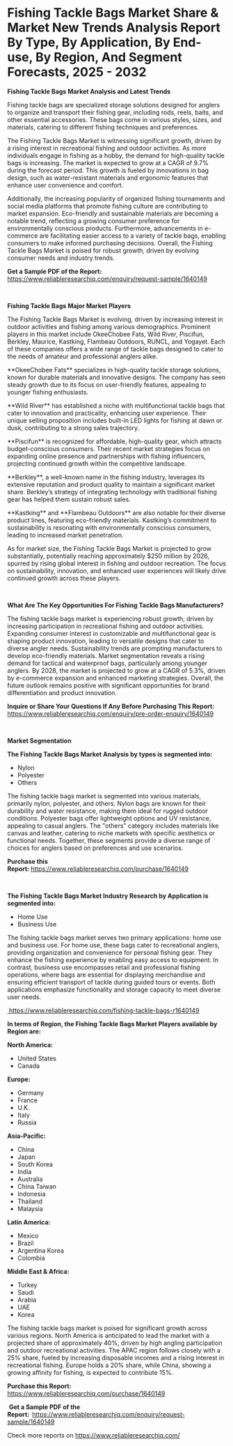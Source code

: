 <p><h1>Fishing Tackle Bags Market Share & Market New Trends Analysis Report By Type, By Application, By End-use, By Region, And Segment Forecasts, 2025 - 2032</h1></p><p><strong>Fishing Tackle Bags Market Analysis and Latest Trends</strong></p>
<p><p>Fishing tackle bags are specialized storage solutions designed for anglers to organize and transport their fishing gear, including rods, reels, baits, and other essential accessories. These bags come in various styles, sizes, and materials, catering to different fishing techniques and preferences.</p><p>The Fishing Tackle Bags Market is witnessing significant growth, driven by a rising interest in recreational fishing and outdoor activities. As more individuals engage in fishing as a hobby, the demand for high-quality tackle bags is increasing. The market is expected to grow at a CAGR of 9.7% during the forecast period. This growth is fueled by innovations in bag design, such as water-resistant materials and ergonomic features that enhance user convenience and comfort.</p><p>Additionally, the increasing popularity of organized fishing tournaments and social media platforms that promote fishing culture are contributing to market expansion. Eco-friendly and sustainable materials are becoming a notable trend, reflecting a growing consumer preference for environmentally conscious products. Furthermore, advancements in e-commerce are facilitating easier access to a variety of tackle bags, enabling consumers to make informed purchasing decisions. Overall, the Fishing Tackle Bags Market is poised for robust growth, driven by evolving consumer needs and industry trends.</p></p>
<p><strong>Get a Sample PDF of the Report:&nbsp;</strong> <a href="https://www.reliableresearchiq.com/enquiry/request-sample/1640149?utm_campaign=2456&utm_medium=2&utm_source=Github&utm_content=ia&utm_term=05032025&utm_id=fishing-tackle-bags">https://www.reliableresearchiq.com/enquiry/request-sample/1640149</a></p>
<p>&nbsp;</p>
<p><strong>Fishing Tackle Bags Major Market Players</strong></p>
<p><p>The Fishing Tackle Bags Market is evolving, driven by increasing interest in outdoor activities and fishing among various demographics. Prominent players in this market include OkeeChobee Fats, Wild River, Piscifun, Berkley, Maurice, Kastking, Flambeau Outdoors, RUNCL, and Yogayet. Each of these companies offers a wide range of tackle bags designed to cater to the needs of amateur and professional anglers alike.</p><p>**OkeeChobee Fats** specializes in high-quality tackle storage solutions, known for durable materials and innovative designs. The company has seen steady growth due to its focus on user-friendly features, appealing to younger fishing enthusiasts.</p><p>**Wild River** has established a niche with multifunctional tackle bags that cater to innovation and practicality, enhancing user experience. Their unique selling proposition includes built-in LED lights for fishing at dawn or dusk, contributing to a strong sales trajectory.</p><p>**Piscifun** is recognized for affordable, high-quality gear, which attracts budget-conscious consumers. Their recent market strategies focus on expanding online presence and partnerships with fishing influencers, projecting continued growth within the competitive landscape.</p><p>**Berkley**, a well-known name in the fishing industry, leverages its extensive reputation and product quality to maintain a significant market share. Berkley’s strategy of integrating technology with traditional fishing gear has helped them sustain robust sales.</p><p>**Kastking** and **Flambeau Outdoors** are also notable for their diverse product lines, featuring eco-friendly materials. Kastking’s commitment to sustainability is resonating with environmentally conscious consumers, leading to increased market penetration.</p><p>As for market size, the Fishing Tackle Bags Market is projected to grow substantially, potentially reaching approximately $250 million by 2026, spurred by rising global interest in fishing and outdoor recreation. The focus on sustainability, innovation, and enhanced user experiences will likely drive continued growth across these players.</p></p>
<p>&nbsp;</p>
<p><strong>What Are The Key Opportunities For Fishing Tackle Bags Manufacturers?</strong></p>
<p><p>The fishing tackle bags market is experiencing robust growth, driven by increasing participation in recreational fishing and outdoor activities. Expanding consumer interest in customizable and multifunctional gear is shaping product innovation, leading to versatile designs that cater to diverse angler needs. Sustainability trends are prompting manufacturers to develop eco-friendly materials. Market segmentation reveals a rising demand for tactical and waterproof bags, particularly among younger anglers. By 2028, the market is projected to grow at a CAGR of 5.3%, driven by e-commerce expansion and enhanced marketing strategies. Overall, the future outlook remains positive with significant opportunities for brand differentiation and product innovation.</p></p>
<p><strong>Inquire or Share Your Questions If Any Before Purchasing This Report:</strong> <a href="https://www.reliableresearchiq.com/enquiry/pre-order-enquiry/1640149?utm_campaign=2456&utm_medium=2&utm_source=Github&utm_content=ia&utm_term=05032025&utm_id=fishing-tackle-bags">https://www.reliableresearchiq.com/enquiry/pre-order-enquiry/1640149</a></p>
<p>&nbsp;</p>
<p><strong>Market Segmentation</strong></p>
<p><strong>The Fishing Tackle Bags Market Analysis by types is segmented into:</strong></p>
<p><ul><li>Nylon</li><li>Polyester</li><li>Others</li></ul></p>
<p><p>The fishing tackle bags market is segmented into various materials, primarily nylon, polyester, and others. Nylon bags are known for their durability and water resistance, making them ideal for rugged outdoor conditions. Polyester bags offer lightweight options and UV resistance, appealing to casual anglers. The "others" category includes materials like canvas and leather, catering to niche markets with specific aesthetics or functional needs. Together, these segments provide a diverse range of choices for anglers based on preferences and use scenarios.</p></p>
<p><strong>Purchase this Report:&nbsp;</strong><a href="https://www.reliableresearchiq.com/purchase/1640149?utm_campaign=2456&utm_medium=2&utm_source=Github&utm_content=ia&utm_term=05032025&utm_id=fishing-tackle-bags">https://www.reliableresearchiq.com/purchase/1640149</a></p>
<p>&nbsp;</p>
<p><strong>The Fishing Tackle Bags Market Industry Research by Application is segmented into:</strong></p>
<p><ul><li>Home Use</li><li>Business Use</li></ul></p>
<p><p>The fishing tackle bags market serves two primary applications: home use and business use. For home use, these bags cater to recreational anglers, providing organization and convenience for personal fishing gear. They enhance the fishing experience by enabling easy access to equipment. In contrast, business use encompasses retail and professional fishing operations, where bags are essential for displaying merchandise and ensuring efficient transport of tackle during guided tours or events. Both applications emphasize functionality and storage capacity to meet diverse user needs.</p></p>
<p><a href="https://www.reliableresearchiq.com/fishing-tackle-bags-r1640149?utm_campaign=2456&utm_medium=2&utm_source=Github&utm_content=ia&utm_term=05032025&utm_id=fishing-tackle-bags">&nbsp;https://www.reliableresearchiq.com/fishing-tackle-bags-r1640149</a></p>
<p><strong>In terms of Region, the Fishing Tackle Bags Market Players available by Region are:</strong></p>
<p>
    <p> <strong> North America: </strong>
        <ul>
            <li>United States</li>
            <li>Canada</li>
        </ul>
        </p> 
    <p> <strong> Europe: </strong>
        <ul>
            <li>Germany</li>
            <li>France</li>
            <li>U.K.</li>
            <li>Italy</li>
            <li>Russia</li>
        </ul>
        </p> 
    <p> <strong> Asia-Pacific: </strong>
        <ul>
            <li>China</li>
            <li>Japan</li>
            <li>South Korea</li>
            <li>India</li>
            <li>Australia</li>
            <li>China Taiwan</li>
            <li>Indonesia</li>
            <li>Thailand</li>
            <li>Malaysia</li>
        </ul>
        </p> 
    <p> <strong> Latin America: </strong>
        <ul>
            <li>Mexico</li>
            <li>Brazil</li>
            <li>Argentina Korea</li>
            <li>Colombia</li>
        </ul>
        </p> 
    <p> <strong> Middle East & Africa: </strong>
        <ul>
            <li>Turkey</li>
            <li>Saudi</li>
            <li>Arabia</li>
            <li>UAE</li>
            <li>Korea</li>
        </ul>
    </p>
    </p>
<p><p>The fishing tackle bags market is poised for significant growth across various regions. North America is anticipated to lead the market with a projected share of approximately 40%, driven by high angling participation and outdoor recreational activities. The APAC region follows closely with a 25% share, fueled by increasing disposable incomes and a rising interest in recreational fishing. Europe holds a 20% share, while China, showing a growing affinity for fishing, is expected to contribute 15%.</p></p>
<p><strong>Purchase this Report: </strong><a href="https://www.reliableresearchiq.com/purchase/1640149?utm_campaign=2456&utm_medium=2&utm_source=Github&utm_content=ia&utm_term=05032025&utm_id=fishing-tackle-bags">https://www.reliableresearchiq.com/purchase/1640149</a></p>
<p>&nbsp;<strong>Get a Sample PDF of the Report:&nbsp;&nbsp;</strong><a href="https://www.reliableresearchiq.com/enquiry/request-sample/1640149?utm_campaign=2456&utm_medium=2&utm_source=Github&utm_content=ia&utm_term=05032025&utm_id=fishing-tackle-bags">https://www.reliableresearchiq.com/enquiry/request-sample/1640149</a></p>
<p><strong></strong></p>
<p>Check more reports on <a href="https://www.reliableresearchiq.com/?utm_campaign=2456&utm_medium=2&utm_source=Github&utm_content=ia&utm_term=05032025&utm_id=fishing-tackle-bags">https://www.reliableresearchiq.com/</a></p>